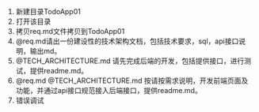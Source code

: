 1. 新建目录TodoApp01
2. 打开该目录
3. 拷贝req.md文件拷贝到TodoApp01
4. @req.md请出一份建设性的技术架构文档，包括技术要求，sql，api接口说明，输出md。
5. @TECH_ARCHITECTURE.md 请先完成后端的开发，包括提供接口，进行测试，提供readme.md。
6. @req.md @TECH_ARCHITECTURE.md 按请按需求说明，开发前端页面及功能，并通过api接口规范接入后端接口，提供readme.md。
7. 错误调试
